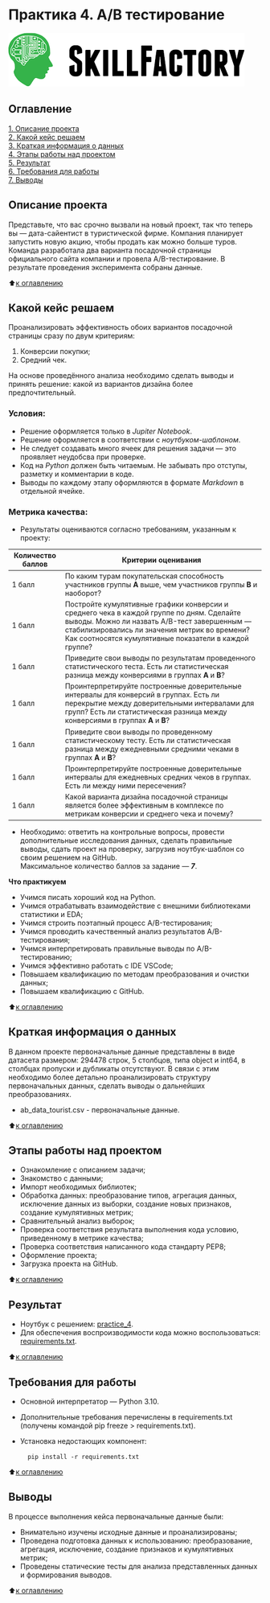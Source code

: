 # Практика 4. A/B тестирование

![SkillFactory](../images/sf_logo.png)

## Оглавление
[1. Описание проекта](https://github.com/costaM705/sf_data_science/tree/main/practice_4/README.md#Описание-проекта)   
[2. Какой кейс решаем](https://github.com/costaM705/sf_data_science/tree/main/practice_4/README.md#Какой-кейс-решаем)   
[3. Краткая информация о данных](https://github.com/costaM705/sf_data_science/tree/main/practice_4/README.md#Краткая-информация-о-данных)   
[4. Этапы работы над проектом](https://github.com/costaM705/sf_data_science/tree/main/practice_4/README.md#Этапы-работы-над-проектом)   
[5. Результат](https://github.com/costaM705/sf_data_science/tree/main/practice_4/README.md#Результат)   
[6. Требования для работы](https://github.com/costaM705/sf_data_science/tree/main/practice_4/README.md#Требования-для-работы)   
[7. Выводы](https://github.com/costaM705/sf_data_science/tree/main/practice_4/README.md#Выводы)   

## Описание проекта
Представьте, что вас срочно вызвали на новый проект, так что теперь вы — дата-сайентист в туристической фирме. Компания планирует запустить новую акцию, чтобы продать как можно больше туров. Команда разработала два варианта посадочной страницы официального сайта компании и провела A/B-тестирование. В результате проведения эксперимента собраны данные.

:arrow_up:[к оглавлению](https://github.com/costaM705/sf_data_science/tree/main/practice_4/README.md#Оглавление)

## Какой кейс решаем
Проанализировать эффективность обоих вариантов посадочной страницы сразу по двум критериям:   
1. Конверсии покупки;   
2. Средний чек.   

На основе проведённого анализа необходимо сделать выводы и принять решение: какой из вариантов дизайна более предпочтительный.   

### Условия: ###
* Решение оформляется только в *Jupiter Notebook*.
* Решение оформляется в соответствии с *ноутбуком-шаблоном*.
* Не следует создавать много ячеек для решения задачи — это проявляет неудобсва при проверке.
* Код на *Python* должен быть читаемым. Не забывать про отступы, разметку и комментарии в коде.
* Выводы по каждому этапу оформляются в формате *Markdown* в отдельной ячейке.

### Метрика качества: ###
* Результаты оцениваются согласно требованиям, указанным к проекту:   

| Количество баллов | Критерии оценивания | 
|---|---| 
| 1 балл | По каким турам покупательская способность участников группы **А** выше, чем участников группы **B** и наоборот? | 
| 1 балл | Постройте кумулятивные графики конверсии и среднего чека в каждой группе по дням. Сделайте выводы. Можно ли назвать A/B-тест завершенным — стабилизировались ли значения метрик во времени? Как соотносятся кумулятивные показатели в каждой группе? | 
| 1 балл | Приведите свои выводы по результатам проведенного статистического теста. Есть ли статистическая разница между конверсиями в группах **А** и **B**? | 
| 1 балл | Проинтерпретируйте построенные доверительные интервалы для конверсий в группах. Есть ли перекрытие между доверительными интервалами для групп? Есть ли статистическая разница между конверсиями в группах **А** и **B**? | 
| 1 балл | Приведите свои выводы по проведенному статистическому тесту. Есть ли статистическая разница между ежедневными средними чеками в группах **А** и **B**? | 
| 1 балл | Проинтерпретируйте построенные доверительные интервалы для ежедневных средних чеков в группах. Есть ли между ними пересечения? | 
| 1 балл | Какой варианта дизайна посадочной страницы является более эффективным в комплексе по метрикам конверсии и среднего чека и почему? | 

* Необходимо: ответить на контрольные вопросы, провести дополнительные исследования данных, сделать правильные выводы, сдать проект на проверку, загрузив ноутбук-шаблон со своим решением на GitHub.  
Максимальное количество баллов за задание — ***7***.

**Что практикуем**  
* Учимся писать хороший код на Python.
* Учимся отрабатывать взаимодействие с внешними библиотеками статистики и EDA;
* Учимся строить поэтапный процесс A/B-тестирования;
* Учимся проводить качественный анализ результатов A/B-тестирования;
* Учимся интерпретировать правильные выводы по A/B-тестированию;
* Учимся эффективно работать с IDE VSCode;
* Повышаем квалификацию по методам преобразования и очистки данных;
* Повышаем квалификацию с GitHub.

:arrow_up:[к оглавлению](https://github.com/costaM705/sf_data_science/tree/main/practice_4/README.md#Оглавление)

## Краткая информация о данных
В данном проекте первоначальные данные представлены в виде датасета размером: 294478 строк, 5 столбцов, типа object и int64, в столбцах пропуски и дубликаты отсутствуют. В связи с этим необходимо более детально проанализировать структуру первоначальных данных, сделать выводы о дальнейших преобразованиях.

* ab_data_tourist.csv - первоначальные данные. 

:arrow_up:[к оглавлению](https://github.com/costaM705/sf_data_science/tree/main/practice_4/README.md#Оглавление)

## Этапы работы над проектом
* Ознакомление с описанием задачи;
* Знакомство с данными;
* Импорт необходимых библиотек;
* Обработка данных: преобразование типов, агрегация данных, исключение данных из выборки, создание новых признаков, создание кумулятивных метрик;
* Сравнительный анализ выборок;
* Проверка соответствия результата выполнения кода условию, приведенному в метрике качества;
* Проверка соответствия написанного кода стандарту PEP8;
* Оформление проекта;
* Загрузка проекта на GitHub.

:arrow_up:[к оглавлению](https://github.com/costaM705/sf_data_science/tree/main/practice_4/README.md#Оглавление)

## Результат
* Ноутбук с решением: [practice_4](https://github.com/costaM705/sf_data_science/blob/main/practice_4/practice_4.ipynb).      
* Для обеспечения воспроизводимости кода можно воспользоваться: [requirements.txt](https://github.com/costaM705/sf_data_science/tree/main/practice_4/requirements.txt).

:arrow_up:[к оглавлению](https://github.com/costaM705/sf_data_science/tree/main/practice_4/README.md#Оглавление)

## Требования для работы
* Основной интерпретатор — Python 3.10.
* Дополнительные требования перечислены в requirements.txt (получены командой pip freeze > requirements.txt).
* Установка недостающих компонент:

        pip install -r requirements.txt

:arrow_up:[к оглавлению](https://github.com/costaM705/sf_data_science/tree/main/practice_4/README.md#Оглавление)

## Выводы
В процессе выполнения кейса первоначальные данные были:  
* Внимательно изучены исходные данные и проанализированы;
* Проведена подготовка данных к использованию: преобразование, агрегация, исключение, создание признаков и кумулятивных метрик;
* Проведены статические тесты для анализа представленных данных и формирования выводов.

:arrow_up:[к оглавлению](https://github.com/costaM705/sf_data_science/tree/main/practice_4/README.md#Оглавление)

